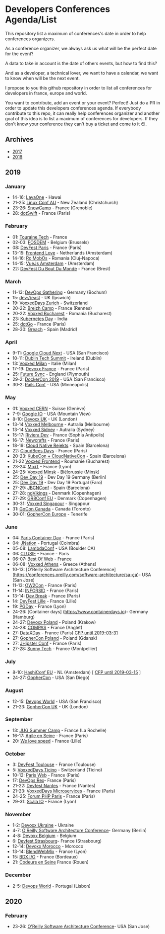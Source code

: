 # Developers Conferences Agenda/List

This repository list a maximum of conferences's date in order to help conferences organizers.

As a conference organizer, we always ask us what will be the perfect date for the event?

A data to take in account is the date of others events, but how to find this?

And as a developer, a technical lover, we want to have a calendar, we want to know when will be the next event.

I propose to you this github repository in order to list all conferences for developers in france, europe and world.

You want to contribute, add an event or your event? Perfect! Just do a PR in order to update this developers conferences agenda.
If everybody contribute to this repo, it can really help conferences organizer and another goal of this idea is to list a maximum of conferences for developers.
If they don't know your conference they can't buy a ticket and come to it 😏.

## Archives

* [2017](archives/2017.md)
* [2018](archives/2018.md)

## 2019

### January

* 14-16: [LavaOne](bit.do/lavaone) - Hawai
* 21-25: [Linux Conf AU](http://linux.conf.au) - New Zealand (Christchurch)
* 23-26: [SnowCamp](http://snowcamp.io/fr/) - France (Grenoble)
* 28: [dotSwift](https://2019.dotswift.io/) - France (Paris)

### February

* 01: [Touraine Tech](https://touraine.tech/) - France
* 02-03: [FOSDEM](https://fosdem.org/2019/) - Belgium (Brussels)
* 08: [DevFest Paris](https://www.billetweb.fr/devfest-paris) - France (Paris)
* 13-15: [Frontend Love](http://frontenddeveloperlove.com) - Netherlands (Amsterdam)
* 14-16: [Ro MobOs](http://romobos.com/) - Romania (Cluj-Napoca)
* 14-15: [VueJs Amsterdam](vuejs.amsterdam) - (Amsterdam)
* 22: [DevFest Du Bout Du Monde](https://devfest.duboutdumonde.bzh/) - France (Brest)

### March

* 11-13: [DevOps Gathering](http://devops-gathering.io) - Germany (Bochum)
* 15: [dev://east](https://deveast.uk/) - UK (Ipswich)
* 19: [VoxxedDays Zurich](https://voxxeddays.com/) - Switzerland
* 20-22: [Breizh Camp](http://www.breizhcamp.org/) - France (Rennes)
* 20-22: [Voxxed Bucharest](https://romania.voxxeddays.com/bucharest/2019-03-20/) - Romania (Bucharest)
* 23: [Kubernetes Day](https://events.linuxfoundation.org/events/kubernetes-day-india-2019/?utm_source=cncf&utm_medium=email&utm_campaign=cloudnativemonthly&utm_content=january19) - India
* 25: [dotGo](https://www.dotgo.eu/) - France (Paris)
* 28-30: [Greach](http://greachconf.com) - Spain (Madrid)

### April

* 9-11: [Google Cloud Next](https://cloud.withgoogle.com/next/sf/) - USA (San Francisco)
* 10-11: [Dublin Tech Summit](https://t.co/vzYtTZmZ6Y) - Ireland (Dublin)
* 13: [Voxxed Milan](https://voxxeddays.com/milan/) - Italie (Milan)
* 17-19: [Devoxx France](https://www.devoxx.fr/) - France (Paris)
* 25: [Future Sync](http://futuresync.co.uk) - England (Plymouth)
* 29-2: [DockerCon 2019](https://dockercon19.smarteventscloud.com/portal/newreg.ww) - USA (San Francisco)
* 30-2: [Rails Conf](https://railsconf.com/) - USA (Minneapolis)

### May

* 01: [Voxxed CERN](https://voxxeddays.com/cern/) - Suisse (Genève) 
* 7-9: [Google IO](https://events.google.com/io/) - USA (Mountain View)
* 8-10: [Devoxx UK](https://www.devoxx.co.uk/) - UK (London)
* 13-14 [Voxxed Melbourne](https://australia.voxxeddays.com) - Autralia (Melbourne)
* 13-14 [Voxxed Sidney](https://australia.voxxeddays.com) - Autralia (Sydney)
* 15-17: [Riviera Dev](http://rivieradev.fr) - France (Sophia Antipolis)
* 16-17: [Newcrafts](https://ncrafts.io) - France (Paris)
* 18-19: [Cloud Native Rejekts](https://cloud-native.rejekts.io/) - Spain (Barcelona)
* 22: [CloudBees Days](https://www.cloudbees.com/cloudbees-days#paris) - France (Paris)
* 20-23: [KubeCon + CloudNativeCon](https://events.linuxfoundation.org/events/kubecon-cloudnativecon-europe-2019/) - Spain (Barcelona)
* 21-22 [Voxxed Frontend](https://romania.voxxeddays.com/frontend/) - Roumanie (Bucharest)
* 23-24: [MixiT](https://mixitconf.org) - France (Lyon)
* 24-25: [Voxxed Minsk](https://voxxeddays.com/minsk/) - Biélorussie (Minsk)
* 25: [Dev Day 19](https://devday.io/) - Dev Day 19 Germany (Berlin)
* 25: [Dev Day 19](https://devday.io/) - Dev Day 19 Portugal (Faro)
* 27-29: [JBCNConf](http://www.jbcnconf.com/2019) - Spain (Barcelona)
* 27-28: [ngVikings](https://ngvikings.org/) - Denmark (Copenhagen)
* 27-29: [GR8Conf EU](https://gr8conf.eu) - Denmark (Copenhagen)
* 30-31: [Voxxed Singapour](https://voxxeddays.com/singapore/) - Singapour
* 31: [GoCon Canada](https://gocon.ca/) - Canada (Toronto)
* 30-01: [GopherCon Europe](https://www.gophercon.es) - Tenerife

### June

* 04: [Paris Container Day](http://paris-container-day.fr) - France (Paris)
* 04: [JNation](https://jnation.pt) - Portugal (Coimbra)
* 05-08: [LambdaConf](http://lambdaconf.us) - USA (Boulder CA)
* 06: [CLUSIF](https://clusif.fr/appel-a-contribution/) - France - Paris
* 06-07: [Best Of Web](http://bestofweb.paris/) - France
* 06-08: [Voxxed Athens](https://voxxeddays.com/athens/) - Greece (Athens)
* 10-13: [O'Reilly Software Architecture Conference] (https://conferences.oreilly.com/software-architecture/sa-ça)- USA (San Jose) 
* 11-13: [OW2Con](https://www.ow2con.org/view/2019/) - France (Paris)
* 11-14: [INFORSID](http://inforsid.fr/Paris2019/) - France (Paris)
* 13-14: [Dev Break](https://www.devbreak.io/) - France (Paris)
* 14: [DevFest Lille](https://devfest.gdglille.org/) - France (Lille)
* 19: [PGDay](https://pgday.fr) - France (Lyon) 
* 24-26: [Container days] (https://www.containerdays.io)- Germany (Hamburg) 
* 24-27: [Devoxx Poland](http://devoxx.pl) - Poland (Krakow)
* 24-28: [COMPAS](https://2019.compas-conference.fr/) - France (Anglet)
* 27: [DataXDay](https://dataxday.fr/) - France (Paris) [CFP until 2019-03-31](https://conference-hall.io/public/event/sciLlnq7UjZdqYhVCMHO)
* 27: [GopherCon Poland](http://twitter.com/GopherConPL) - Poland (Gdansk)
* 27: [JHipster Conf](https://jhipster-conf.github.io/) - France (Paris)
* 27-28: [Sunny Tech](https://sunny-tech.io/) - France (Montpellier)

### July

* 8-10: [HashiConf EU](https://hashiconfeu.hashicorp.com/) - NL (Amsterdam) [ [CFP until 2019-03-15](https://hashiconfeu.hashicorp.com/#submit-a-talk) ]
* 24-27: [GopherCon](https://www.gophercon.com) - USA (San Diego)

### August

* 12-15: [Devops World](https://www.cloudbees.com/devops-world) - USA (San Francisco)
* 21-23: [GopherCon UK](https://www.gophercon.com) - UK (London)

### September

* 13: [JUG Summer Camp](http://www.jugsummercamp.org/edition/10) - France (La Rochelle) 
* 16-17: [Agile en Seine](https://www.agileenseine.com/) - France (Paris)
* 20: [We love speed](https://www.welovespeed.com/2019/) - France (Lille)

### October

* 3: [DevFest Toulouse](https://devfesttoulouse.fr) - France (Toulouse)
* 5: [VoxxedDays Ticino](https://voxxeddays.com/ticino/) - Switzerland (Ticino) 
* 10-12: [Paris Web](https://www.paris-web.fr) - France (Paris) 
* 17: [DevOps Rex](http://devopsrex.fr)- France (Paris) 
* 21-22: [Devfest Nantes](https://devfest.gdgnantes.com/fr/) - France (Nantes) 
* 21-23: [VoxxedDays Microservices](https://voxxeddays.com/microservices/) - France (Paris)
* 24-25: [Forum PHP Paris](https://event.afup.org) - France (Paris) 
* 29-31: [Scala IO](https://scala.io) - France (Lyon) 

### November

* 1-2: [Devoxx Ukraine](http://devoxx.org.ua) - Ukraine
* 4-7: [O'Reilly Software Architecture Conference](https://conferences.oreilly.com/software-architecture/sa-eu)- Germany (Berlin) 
* 4-8: [Devoxx Belgium](http://devoxx.be) - Belgium
* 6: [Devfest Strasbourg](https://devfest.gdgstrasbourg.fr)- France (Strasbourg) 
* 12-14: [Devoxx Morocco](http://devoxx.ma) - Morocco
* 13-14: [BlendWebMix](https://www.blendwebmix.com/) - France (Lyon)
* 15: [BDX I/O](https://www.bdx.io) - France (Bordeaux)
* 21: [Codeurs en Seine](https://www.codeursenseine.com/2019/) France (Rouen) 

### December

* 2-5: [Devops World](https://www.cloudbees.com/devops-world) - Portugal (Lisbon)

## 2020

### February

* 23-26: [O'Reilly Software Architecture Conference](https://conferences.oreilly.com/software-architecture/sa-n'y)- USA (San Jose) 
